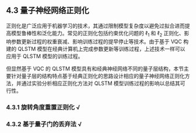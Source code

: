 ## 4.3 量子神经网络正则化

正则化是广泛应用于机器学习的技术，其通过限制模型复杂度以避免过拟合进而提高模型鲁棒性和泛化能力。常见的正则化包括约束优化问题的 $\ell_1$ 和 $\ell_2$ 正则化、影响参数更新过程的权重衰减、影响训练过程的提早停止等技术。由于基于 VQC 构建的 QLSTM 模型在经典计算机上完成参数更新等训练过程，上述技术一样可以应用于 QLSTM 模型的训练过程。

但显然基于 VQC 的 QLSTM 模型具有和经典神经网络不同的量子层结构，本节主要针对量子层的结构特点基于经典正则化的思路设计相应的量子神经网络正则化方法，并通过实验分析相应正则化方法对 QLSTM 模型训练过程的影响以总结其可行性。

### 4.3.1 旋转角度重置正则化 √

### 4.3.2 基于量子门的丢弃法 √